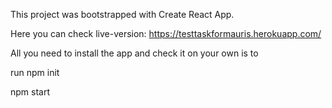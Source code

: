 This project was bootstrapped with Create React App.

Here you can check live-version: https://testtaskformauris.herokuapp.com/

All you need to install the app and check it on your own is to

run npm init

npm start
